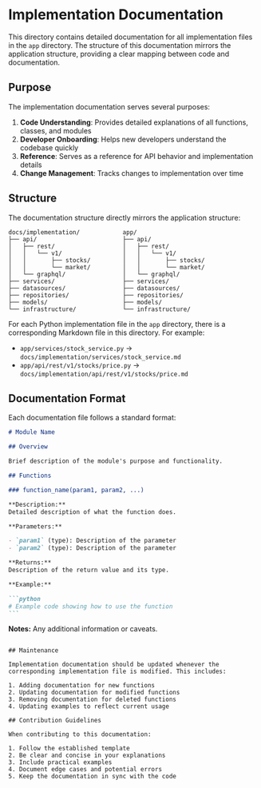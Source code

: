 # Implementation Documentation

This directory contains detailed documentation for all implementation files in the `app` directory. The structure of this documentation mirrors the application structure, providing a clear mapping between code and documentation.

## Purpose

The implementation documentation serves several purposes:

1. **Code Understanding**: Provides detailed explanations of all functions, classes, and modules
2. **Developer Onboarding**: Helps new developers understand the codebase quickly
3. **Reference**: Serves as a reference for API behavior and implementation details
4. **Change Management**: Tracks changes to implementation over time

## Structure

The documentation structure directly mirrors the application structure:

```
docs/implementation/            app/
├── api/                        ├── api/
│   ├── rest/                   │   ├── rest/
│   │   └── v1/                 │   │   └── v1/
│   │       ├── stocks/         │   │       ├── stocks/
│   │       └── market/         │   │       └── market/
│   └── graphql/                │   └── graphql/
├── services/                   ├── services/
├── datasources/                ├── datasources/
├── repositories/               ├── repositories/
├── models/                     ├── models/
└── infrastructure/             └── infrastructure/
```

For each Python implementation file in the `app` directory, there is a corresponding Markdown file in this directory. For example:

- `app/services/stock_service.py` → `docs/implementation/services/stock_service.md`
- `app/api/rest/v1/stocks/price.py` → `docs/implementation/api/rest/v1/stocks/price.md`

## Documentation Format

Each documentation file follows a standard format:

````markdown
# Module Name

## Overview

Brief description of the module's purpose and functionality.

## Functions

### function_name(param1, param2, ...)

**Description:**
Detailed description of what the function does.

**Parameters:**

- `param1` (type): Description of the parameter
- `param2` (type): Description of the parameter

**Returns:**
Description of the return value and its type.

**Example:**

```python
# Example code showing how to use the function
```
````

**Notes:**
Any additional information or caveats.

```

## Maintenance

Implementation documentation should be updated whenever the corresponding implementation file is modified. This includes:

1. Adding documentation for new functions
2. Updating documentation for modified functions
3. Removing documentation for deleted functions
4. Updating examples to reflect current usage

## Contribution Guidelines

When contributing to this documentation:

1. Follow the established template
2. Be clear and concise in your explanations
3. Include practical examples
4. Document edge cases and potential errors
5. Keep the documentation in sync with the code
```
